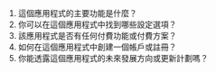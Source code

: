 1. 這個應用程式的主要功能是什麼？
2. 你可以在這個應用程式中找到哪些設定選項？
3. 該應用程式是否有任何付費功能或付費方案？
4. 如何在這個應用程式中創建一個帳戶或註冊？
5. 你能透露這個應用程式的未來發展方向或更新計劃嗎？